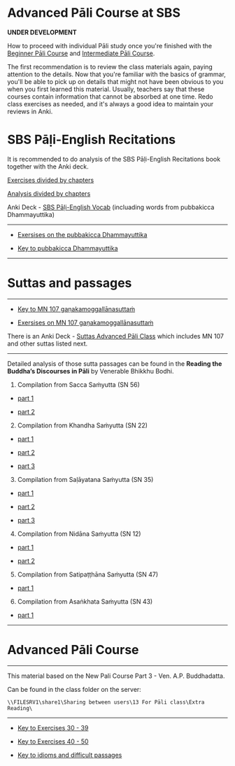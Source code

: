 # **Advanced Pāli Course at SBS**

**UNDER DEVELOPMENT**

How to proceed with individual Pāli study once you're finished with the [Beginner Pāli Course](https://sasanarakkha.github.io/study-tools/pali-class/pali-class.html) and [Intermediate Pāli Course](https://sasanarakkha.github.io/study-tools/pali-class/pali-class-inter.html).

The first recommendation is to review the class materials again, paying attention to the details. Now that you're familiar with the basics of grammar, you'll be able to pick up on details that might not have been obvious to you when you first learned this material. Usually, teachers say that these courses contain information that cannot be absorbed at one time. Redo class exercises as needed, and it's always a good idea to maintain your reviews in Anki.

# **SBS Pāḷi-English Recitations**

It is recommended to do analysis of the SBS Pāḷi-English Recitations book together with the Anki deck.

[Exercises divided by chapters](https://sasanarakkha.github.io/study-tools/pali-class/sbs-per-ex.html)

[Analysis divided by chapters](https://sasanarakkha.github.io/study-tools/sbs-per-analysis.html)

Anki Deck - [SBS Pāḷi-English Vocab](https://sasanarakkha.github.io/study-tools/anki-decks/sbs-pali-english-vocab.html) (incluading words from pubbakicca Dhammayuttika)

-------

- [Exersises on the pubbakicca Dhammayuttika](https://docs.google.com/document/d/1QYOPRLT0jDjBrPS5AuqvFo1gn3FJKkYdbNbcq88ibnA/)

- [Key to pubbakicca Dhammayuttika](https://docs.google.com/document/d/1z4B3TELrZlVemxP_gB0ciampFTIOS5hL/)

-------

# **Suttas and passages**

-------

- [Key to MN 107 gaṇakamoggallānasuttaṁ](https://docs.google.com/document/d/1oW92myGIHzLypzNQGQPa0YeTGDfVq_Aogre8sLTRQuM/)

- [Exersises on MN 107 gaṇakamoggallānasuttaṁ](https://docs.google.com/document/d/1kG7DPHLKYlzYdzEQboyYlGJed1cx7zm1LaVU6Qp5Jro/edit?usp=sharing)

There is an Anki Deck - [Suttas Advanced Pāli Class](https://github.com/sasanarakkha/study-tools/releases/latest/download/suttas-advanced-pali-class.apkg) which includes MN 107 and other suttas listed next.


-------

Detailed analysis of those sutta passages can be found in the **Reading the Buddha’s Discourses in Pāli** by Venerable Bhikkhu Bodhi.

1. Compilation from  Sacca Saṁyutta (SN 56)

- [part 1](https://docs.google.com/document/d/1QvmDByxRI4hMT3C8EqrafaGoXC5HA_8kRn730-VtKjY/)

- [part 2](https://docs.google.com/document/d/1npr7IQbpQ3X3GPMEa6arv1qGEOJ1hQTdvxSV_zDj8Ro/)

2. Compilation from  Khandha Saṁyutta (SN 22)

- [part 1](https://docs.google.com/document/d/1Ug89WXCTkP7p_afy0c-D6XIv_8Rg7mGGd9ti3ov7cG8/)

- [part 2](https://docs.google.com/document/d/1O-oQeRvJt0xhauPKk1GAwn6nNbYHPeXOyY41fvPvnoo/)

- [part 3](https://docs.google.com/document/d/1kt-OP0fUHEjR4pmc72ZljK8XD9oirssI1fMvfTvOhKw/)

3. Compilation from  Saḷāyatana Saṁyutta (SN 35)

- [part 1](https://docs.google.com/document/d/1uyOA--pUQlHTzs1GWFQHorXkeVkwBEmJdWmPMBWoBXc/)

- [part 2](https://docs.google.com/document/d/1OAlO5q91aYzVf8UrbmvOvHOni3SAKrAvEoCKrfzVZ0Q/)

- [part 3](https://docs.google.com/document/d/1K6UwT_WEbC0SNXVVfl9aUzd3nPBtKN3k1fRpH2STd2s/)

4. Compilation from  Nidāna Saṁyutta (SN 12)

- [part 1](https://docs.google.com/document/d/1rSgxc6Hg8Pt63nU1fdG8j7QpobBRYbeDEE9KoZ9c6UQ/)

- [part 2](https://docs.google.com/document/d/1mxa0g9gczp2HxXIU8UJSflBnoH9Zr9yFjLs9CgALtJo/)

5. Compilation from  Satipaṭṭhāna Saṁyutta (SN 47)

- [part 1](https://docs.google.com/document/d/1h-Xhkskz1-gchNBDG08QQJ-AqUs-sIimSBnDizvMibQ/)

<!-- - [part 2]() -->

<!-- - [part 3]() -->

6. Compilation from  Asaṅkhata Saṁyutta (SN 43)

- [part 1](https://docs.google.com/document/d/1yDVS30Mha1T5cQ0-AkDW0_LJ2QhDU-3tdrBq7byKJ5w/)

<!-- - [part 2]() -->

<!-- - [part 3]() -->

-------

# **Advanced Pāli Course**

------

This material based on the New Pali Course Part 3 - Ven. A.P. Buddhadatta.

Can be found in the class folder on the server:

`\\FILESRV1\share1\Sharing between users\13 For Pāli class\Extra Reading\`

------

- [Key to Exercises 30 - 39](https://docs.google.com/document/d/1VoFPr2jqJbQEQgT_UbuhxpzHM_H_mqX3BCy3vMdqiUc/)

- [Key to Exercises 40 - 50](https://docs.google.com/document/d/1c5E1-xA5OEKOC_myMBqVzdcEkoyiqfurAphMLz7JmnQ/)

- [Key to idioms and difficult passages](https://docs.google.com/document/d/18IBPFP0zs3ngEV-Ps5MmiGwaFtuz_2r3AqsZBlksPIQ/)



